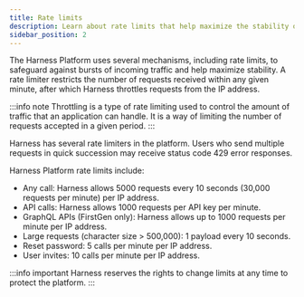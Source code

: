 ```yaml
---
title: Rate limits
description: Learn about rate limits that help maximize the stability of the Harness Platform.
sidebar_position: 2
---
```


The Harness Platform uses several mechanisms, including rate limits, to safeguard against bursts of incoming traffic and help maximize stability. A rate limiter restricts the number of requests received within any given minute, after which Harness throttles requests from the IP address.

:::info note
Throttling is a type of rate limiting used to control the amount of traffic that an application can handle. It is a way of limiting the number of requests accepted in a given period.
:::

Harness has several rate limiters in the platform. Users who send multiple requests in quick succession may receive status code 429 error responses.

Harness Platform rate limits include:

- Any call: Harness allows 5000 requests every 10 seconds (30,000 requests per minute) per IP address.
- API calls: Harness allows 1000 requests per API key per minute.
- GraphQL APIs (FirstGen only): Harness allows up to 1000 requests per minute per IP address.
- Large requests (character size > 500,000): 1 payload every 10 seconds.
- Reset password: 5 calls per minute per IP address.
- User invites: 10 calls per minute per IP address.

:::info important
Harness reserves the rights to change limits at any time to protect the platform.
:::
